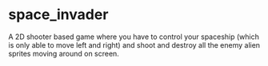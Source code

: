 # space_invader
A 2D shooter based game where you have to control your spaceship (which is only able to move left and right) and shoot and destroy all the enemy alien sprites moving around on screen.
